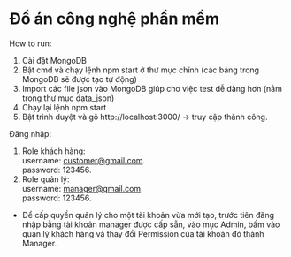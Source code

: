 # Đồ án công nghệ phần mềm
How to run:
1. Cài đặt MongoDB
2. Bật cmd và chạy lệnh npm start ở thư mục chính (các bảng trong MongoDB sẽ được tạo tự động)
3. Import các file json vào MongoDB giúp cho việc test dễ dàng hơn (nằm trong thư mục data_json)
4. Chạy lại lệnh npm start
5. Bật trình duyệt và gõ http://localhost:3000/ -> truy cập thành công. 

Đăng nhập:
1. Role khách hàng:  
  username: customer@gmail.com.   
  password: 123456. 
2. Role quản lý:  
  username: manager@gmail.com.  
  password: 123456. 

-  Để cấp quyền quản lý cho một tài khoản vừa mới tạo, trước tiên đăng nhập bằng tài khoản manager được cấp sẵn, vào mục Admin, bấm vào quản lý khách hàng và thay đổi Permission của tài khoản đó thành Manager.
